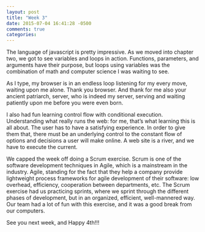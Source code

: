 ```yaml
---
layout: post
title: "Week 3"
date: 2015-07-04 16:41:28 -0500
comments: true
categories: 
---
```

The language of javascript is pretty impressive. As we moved into chapter two, we got to see variables and loops in action. Functions, parameters, and arguments have their purpose, but loops using variables was the combination of math and computer science I was waiting to see.

As I type, my browser is in an endless loop listening for my every move, waiting upon me alone. Thank you browser. And thank for me also your ancient patriarch, server, who is indeed my server, serving and waiting patiently upon me before you were even born.

I also had fun learning control flow with conditional execution. Understanding what really runs the web: for me, that’s what learning this is all about. The user has to have a satisfying experience. In order to give them that, there must be an underlying control to the constant flow of options and decisions a user will make online. A web site is a river, and we have to execute the current.

We capped the week off doing a Scrum exercise. Scrum is one of the software development techniques in Agile, which is a mainstream in the industry. Agile, standing for the fact that they help a company provide lightweight process frameworks for agile development of their software: low overhead, efficiency, cooperation between departments, etc. The Scrum exercise had us practicing sprints, where we sprint through the different phases of development, but in an organized, efficient, well-mannered way. Our team had a lot of fun with this exercise, and it was a good break from our computers.

See you next week, and Happy 4th!!!